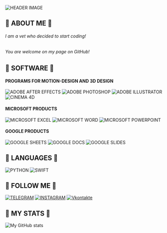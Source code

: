 ![HEADER IMAGE](https://img.freepik.com/free-psd/beautiful-wolf-isolated_23-2151833871.jpg?t=st=1741777626~exp=1741781226~hmac=7ba998f82fee137e957c8b523240b9fe47783981c4b3d31162041c7321dd751b&w=2000)

## :herb: ABOUT ME :herb:
###### *I am a vet who decided to start coding!* <br>
###### *You are welcome on my page on GitHub!*


## :herb: SOFTWARE :herb:
#### PROGRAMS FOR MOTION-DESIGN AND 3D DESIGN
![ADOBE AFTER EFFECTS](https://img.shields.io/badge/ADOBE%20AFTER%20EFFECTS-5b4b41?style=flat&logo=adobe%20after%20effects)
![ADOBE PHOTOSHOP](https://img.shields.io/badge/ADOBE%20PHOTOSHOP-5b4b41?style=flat&logo=adobe%20photoshop)
![ADOBE ILLUSTRATOR](https://img.shields.io/badge/ADOBE%20ILLUSTRATOR-5b4b41?style=flat&logo=adobe%20illustrator)
![CINEMA 4D](https://img.shields.io/badge/CINEMA%204D-5b4b41?style=flat&logo=cinema%204D)
#### MICROSOFT PRODUCTS
![MICROSOFT EXCEL](https://img.shields.io/badge/MICROSOFT%20EXCEL-5b4b41?style=flat&logo=microsoft%20excel)
![MICROSOFT WORD](https://img.shields.io/badge/MICROSOFT%20WORD-5b4b41?style=flat&logo=microsoft%20word)
![MICROSOFT POWERPOINT](https://img.shields.io/badge/MICROSOFT%20POWERPOINT-5b4b41?style=flat&logo=microsoft%20powerpoint)
#### GOOGLE PRODUCTS
![GOOGLE SHEETS](https://img.shields.io/badge/GOOGLE%20SHEETS-5b4b41?style=flat&logo=google)
![GOOGLE DOCS](https://img.shields.io/badge/GOOGLE%20DOCS-5b4b41?style=flat&logo=google)
![GOOGLE SLIDES](https://img.shields.io/badge/GOOGLE%20SLIDES-5b4b41?style=flat&logo=google)

## :herb: LANGUAGES :herb:
![PYTHON](https://img.shields.io/badge/PYTHON-5b4b41?style=flat&logo=python&logoColor=FFFF00)
![SWIFT](https://img.shields.io/badge/SWIFT-5b4b41?style=flat&logo=swift&logoColor=ED6136)

## :herb: FOLLOW ME :herb:
[![TELEGRAM](https://img.shields.io/badge/TELEGRAM-5b4b41?style=flat&logo=telegram)](https://t.me/scooooodeeeeez)
[![INSTAGRAM](https://img.shields.io/badge/INSTAGRAM-5b4b41?style=flat&logo=instagram)](https://www.instagram.com/scooooodeeeeez)
[![Vkontakte](https://img.shields.io/badge/Vkontakte-5b4b41?style=flat&logo=Vk)](https://vk.com/scooooodeeeeez)

## :herb: MY STATS :herb:
![My GitHub stats](https://github-readme-stats.vercel.app/api?username=doshiksmirnoff&show_icons=true&count_private=true&bg_color=5b4b41&title_color=FFFFFF&text_color=F6F2EC&icon_color=ED6136)
